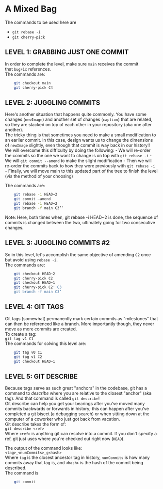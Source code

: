 # A Mixed Bag

The commands to be used here are
- `git rebase -i`
- `git cherry-pick`


## LEVEL 1: GRABBING JUST ONE COMMIT
In order to complete the level, make sure `main` receives the commit that `bugFix` references.<br />
The commands are:
```sh
    git checkout main
    git cherry-pick C4
```
    

## LEVEL 2: JUGGLING COMMITS
Here's another situation that happens quite commonly. You have some changes (`newImage`) and another set of changes (`caption`) that are related, so they are stacked on top of each other in your repository (aka one after another).<br />
The tricky thing is that sometimes you need to make a small modification to an earlier commit. In this case, design wants us to change the dimensions of `newImage` slightly, even though that commit is way back in our history!! <br />
We will overcome this difficulty by doing the following:
    - We will re-order the commits so the one we want to change is on top with `git rebase -i`
    - We will `git commit --amend` to make the slight modification
    - Then we will re-order the commits back to how they were previously with `git rebase -i`
    - Finally, we will move main to this updated part of the tree to finish the level (via the method of your choosing)
    
The commands are: 
```sh
    git rebase -i HEAD~2 
    git commit —amend
    git rebase -i HEAD~2
    git branch -f main C3’’
```
Note: Here, both times when, git rebase -i HEAD~2 is done, the sequence of commits is changed between the two, ultimately going for two consecutive changes.
    

## LEVEL 3: JUGGLING COMMITS #2
So in this level, let's accomplish the same objective of amending `C2` once but avoid using `rebase -i`. <br />
The commands are:
```sh
    git checkout HEAD~2
    git cherry-pick C2
    git checkout HEAD~1
    git cherry-pick C2' C3
    git branch -f main C3’
```
    

## LEVEL 4: GIT TAGS
Git tags (somewhat) permanently mark certain commits as "milestones" that can then be referenced like a branch. More importantly though, they never move as more commits are created. <br />
To create a tag:<br />
`git tag v1 C1`<br />
The commands for solving this level are:
```sh
    git tag v0 C1
    git tag v1 C2
    git checkout HEAD~1
```
    

## LEVEL 5: GIT DESCRIBE
Because tags serve as such great "anchors" in the codebase, git has a command to *describe* where you are relative to the closest "anchor" (aka tag). And that command is called `git describe`!<br />
Git describe can help you get your bearings after you've moved many commits backwards or forwards in history; this can happen after you've completed a git bisect (a debugging search) or when sitting down at the computer of a coworker who just got back from vacation.<br />
Git describe takes the form of:<br />
    `git describe <ref>` <br />
Where `<ref>` is anything git can resolve into a commit. If you don't specify a ref, git just uses where you're checked out right now (`HEAD`).<br />
    
The output of the command looks like:<br />
    `<tag>_<numCommits>_g<hash>` <br />
Where `tag` is the closest ancestor tag in history, `numCommits` is how many commits away that tag is, and `<hash>` is the hash of the commit being described.<br />
The command is 
```sh
    git commit
```